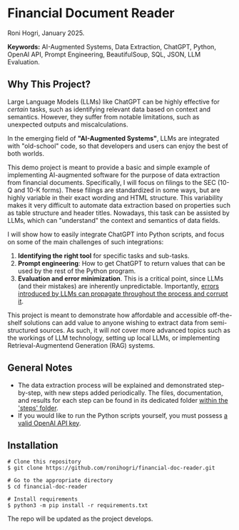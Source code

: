 # Financial Document Reader
Roni Hogri, January 2025.  

**Keywords:** AI-Augmented Systems, Data Extraction, ChatGPT, Python, OpenAI API, Prompt Engineering, BeautifulSoup, SQL, JSON, LLM Evaluation.

## Why This Project?

Large Language Models (LLMs) like ChatGPT can be highly effective for *certain* tasks, such as identifying relevant data based on context and semantics. However, they suffer from notable limitations, such as unexpected outputs and miscalculations.

In the emerging field of **"AI-Augmented Systems"**, LLMs are integrated with "old-school" code, so that developers and users can enjoy the best of both worlds.

This demo project is meant to provide a basic and simple example of implementing AI-augmented software for the purpose of data extraction from financial documents.
Specifically, I will focus on filings to the SEC (10-Q and 10-K forms). These filings are standardized in some ways, but are highly variable in their exact wording and HTML structure. This variability makes it very difficult to automate data extraction based on properties such as table structure and header titles. Nowadays, this task can be assisted by LLMs, which can "understand" the context and semantics of data fields.

I will show how to easily integrate ChatGPT into Python scripts, and focus on some of the main challenges of such integrations:

1. **Identifying the right tool** for specific tasks and sub-tasks.
2. **Prompt engineering**: How to get ChatGPT to return values that can be used by the rest of the Python program.
3. **Evaluation and error minimization**. This is a critical point, since LLMs (and their mistakes) are inherently unpredictable. Importantly, <u>errors introduced by LLMs can propagate throughout the process and corrupt it</u>.

This project is meant to demonstrate how affordable and accessible off-the-shelf solutions can add value to anyone wishing to extract data from semi-structured sources. As such, it will *not* cover more advanced topics such as the workings of LLM technology, setting up local LLMs, or implementing Retrieval-Augmentend Generation (RAG) systems.

## General Notes

- The data extraction process will be explained and demonstrated step-by-step, with new steps added periodically. The files, documentation, and results for each step can be found in its dedicated folder [within the 'steps' folder](https://github.com/ronihogri/financial-doc-reader/tree/main/steps).
- If you would like to run the Python scripts yourself, you must possess [a valid OpenAI API key](https://platform.openai.com/docs/quickstart?desktop-os=windows).

## Installation

```console
# Clone this repository
$ git clone https://github.com/ronihogri/financial-doc-reader.git

# Go to the appropriate directory
$ cd financial-doc-reader

# Install requirements
$ python3 -m pip install -r requirements.txt
```

The repo will be updated as the project develops.
